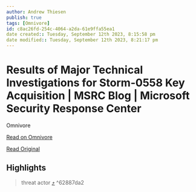 ```yaml
---
author: Andrew Thiesen
publish: true 
tags: [Omnivore]
id: c8ac26fd-254c-4064-a2da-61e9ffa55ea1
date created:: Tuesday, September 12th 2023, 8:15:58 pm
date modified:: Tuesday, September 12th 2023, 8:21:17 pm
---
```


# Results of Major Technical Investigations for Storm-0558 Key Acquisition | MSRC Blog | Microsoft Security Response Center

Omnivore

[Read on Omnivore](https://omnivore.app/me/results-of-major-technical-investigations-for-storm-0558-key-acq-18a6f52ba04)

[Read Original](https://msrc.microsoft.com/blog/2023/09/results-of-major-technical-investigations-for-storm-0558-key-acquisition)

## Highlights

> threat actor [⤴️](https://omnivore.app/me/results-of-major-technical-investigations-for-storm-0558-key-acq-18a6f52ba04#62887da2-52ed-4cd0-8e0b-9f52f83c2977) ^62887da2
